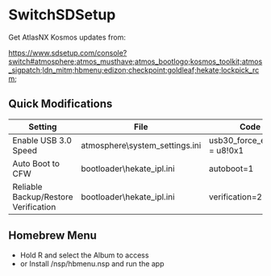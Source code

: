 # SwitchSDSetup
Get AtlasNX Kosmos updates from:

https://www.sdsetup.com/console?switch#atmosphere;atmos_musthave;atmos_bootlogo;kosmos_toolkit;atmos_sigpatch;ldn_mitm;hbmenu;edizon;checkpoint;goldleaf;hekate;lockpick_rcm;

## Quick Modifications
Setting | File | Code
------------ | ------------- | -------------
Enable USB 3.0 Speed | atmosphere\system_settings.ini | usb30_force_enabled = u8!0x1
Auto Boot to CFW | bootloader\hekate_ipl.ini | autoboot=1
Reliable Backup/Restore Verification | bootloader\hekate_ipl.ini | verification=2

## Homebrew Menu
 - Hold R and select the Album to access
 - or Install /nsp/hbmenu.nsp and run the app